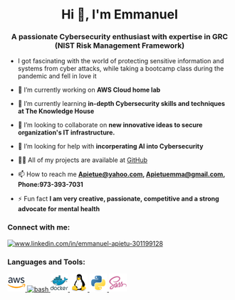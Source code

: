 <h1 align="center">Hi 👋, I'm Emmanuel</h1>
<h3 align="center">A passionate Cybersecurity enthusiast with expertise in GRC (NIST Risk Management Framework)</h3>

- I got fascinating with the world of protecting sensitive information and systems from cyber attacks, while taking a bootcamp class during the pandemic and fell in love it
- 🔭 I’m currently working on **AWS Cloud home lab**

- 🌱 I’m currently learning **in-depth Cybersecurity skills and techniques at The Knowledge House**

- 👯 I’m looking to collaborate on **new innovative ideas to secure organization's IT infrastructure.**

- 🤝 I’m looking for help with **incorperating AI into Cybersecurity**

- 👨‍💻 All of my projects are available at [GitHub](GitHub)

- 📫 How to reach me **Apietue@yahoo.com, Apietuemma@gmail.com, Phone:973-393-7031**

- ⚡ Fun fact **I am very creative, passionate, competitive and a strong advocate for mental health**

<h3 align="left">Connect with me:</h3>
<p align="left">
<a href="https://linkedin.com/in/www.linkedin.com/in/emmanuel-apietu-301199128" target="blank"><img align="center" src="https://raw.githubusercontent.com/rahuldkjain/github-profile-readme-generator/master/src/images/icons/Social/linked-in-alt.svg" alt="www.linkedin.com/in/emmanuel-apietu-301199128" height="30" width="40" /></a>
</p>

<h3 align="left">Languages and Tools:</h3>
<p align="left"> <a href="https://aws.amazon.com" target="_blank" rel="noreferrer"> <img src="https://raw.githubusercontent.com/devicons/devicon/master/icons/amazonwebservices/amazonwebservices-original-wordmark.svg" alt="aws" width="40" height="40"/> </a> <a href="https://www.gnu.org/software/bash/" target="_blank" rel="noreferrer"> <img src="https://www.vectorlogo.zone/logos/gnu_bash/gnu_bash-icon.svg" alt="bash" width="40" height="40"/> </a> <a href="https://www.docker.com/" target="_blank" rel="noreferrer"> <img src="https://raw.githubusercontent.com/devicons/devicon/master/icons/docker/docker-original-wordmark.svg" alt="docker" width="40" height="40"/> </a> <a href="https://www.linux.org/" target="_blank" rel="noreferrer"> <img src="https://raw.githubusercontent.com/devicons/devicon/master/icons/linux/linux-original.svg" alt="linux" width="40" height="40"/> </a> <a href="https://www.python.org" target="_blank" rel="noreferrer"> <img src="https://raw.githubusercontent.com/devicons/devicon/master/icons/python/python-original.svg" alt="python" width="40" height="40"/> </a> <a href="https://sass-lang.com" target="_blank" rel="noreferrer"> <img src="https://raw.githubusercontent.com/devicons/devicon/master/icons/sass/sass-original.svg" alt="sass" width="40" height="40"/> </a> </p>

